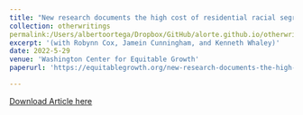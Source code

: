 ```yaml
---
title: "New research documents the high cost of residential racial segregation in Northern cities of the United States"
collection: otherwritings
permalink:/Users/albertoortega/Dropbox/GitHub/alorte.github.io/otherwriting/a_equitable_segregation
excerpt: '(with Robynn Cox, Jamein Cunningham, and Kenneth Whaley)'
date: 2022-5-29
venue: 'Washington Center for Equitable Growth'
paperurl: 'https://equitablegrowth.org/new-research-documents-the-high-cost-of-residential-racial-segregation-in-northern-cities-of-the-united-states/'

---
```

[Download Article here](https://equitablegrowth.org/new-research-documents-the-high-cost-of-residential-racial-segregation-in-northern-cities-of-the-united-states/)
